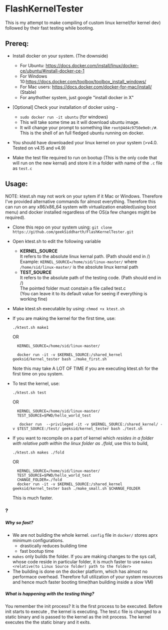 # FlashKernelTester 

This is my attempt to make compiling of custom linux kernel(for kernel dev) followed by their fast testing while booting.


## Prereq:

- Install docker on your system. (The downside)
  - For Ubuntu: https://docs.docker.com/install/linux/docker-ce/ubuntu/#install-docker-ce-1
  - For Windows 10:https://docs.docker.com/toolbox/toolbox_install_windows/
  - For Mac users: https://docs.docker.com/docker-for-mac/install/ (Stable)
  - For anythother system, just google "install docker in X" 

- [Optional] Check your installation of docker using -
  - `sudo docker run -it ubuntu` (for windows)
  - This will take some time as it will download ubuntu image.
  - It will change your prompt to something like `root@4d4c9750e9e0:/#`. This is the shell of an full fledged ubuntu running on docker.
- You should have downloaded your linux kernel on your system (>v4.0. Tested on v4.15 and v4.9)
- Make the test file required to run on bootup (This is the only code that will run on the new kernal) and store it in a folder with name of the `.c` file as `test.c`
  
  
## Usage: 

NOTE: ktest.sh may not work on your sytem if it Mac or Windows. Therefore I've provided alternative commands for almost everything. Therefore this can run on any x86/x86_64 system with virtualization enabled(using boot menu) and docker installed regardless of the OS(a few changes might be required).

- Clone this repo on your system using: `git clone https://github.com/geekSiddharth/FlashKernelTester.git`

- Open ktest.sh to edit the following variable  
    - **KERNEL_SOURCE**   
        It refers to the absolute linux kernal path. (Path should end in /)     
        Example: `KERNEL_SOURCE=/home/sid/linux-master/` where `/home/sid/linux-master/` is the absolute linux kernal path
    - **TEST_SOURCE**  
        It refers to the absolute path of the testing code. (Path should end in /)      
        The pointed folder must constain a file called test.c   
        (You can leave it to its default value for seeing if everything is working fine)  

-  Make ktest.sh executable by using: `chmod +x ktest.sh` 

- If you are making the kernel for the first time, use:
    ```
    ./ktest.sh make1
    ```
    OR
    ```
      KERNEL_SOURCE=/home/sid/linux-master/

      docker run -it -v $KERNEL_SOURCE:/shared_kernel geeksid/kernel_tester bash ./make_first.sh
    ```

    Note this may take A LOT OF TIME if you are executing ktest.sh for the first time on you system.

- To test the kernel, use:
    ```
    ./ktest.sh test
    ```
    OR
    
    ```
      KERNEL_SOURCE=/home/sid/linux-master/
      TEST_SOURCE=$PWD/hello_world_test

       docker run  --privileged -it -v $KERNEL_SOURCE:/shared_kernel/ -v $TEST_SOURCE:/test/ geeksid/kernel_tester bash ./test.sh
    ```

- If you want to recompile on a part of kernel which *resides in a folder with relative path within the linux folder as ./fold*, use this to build,
    ```
    ./ktest.sh makes ./fold
    ```
    
    OR
    
    ```
      KERNEL_SOURCE=/home/sid/linux-master/
      TEST_SOURCE=$PWD/hello_world_test
      CHANGE_FOLDER=./fold
      docker run -it -v $KERNEL_SOURCE:/shared_kernel geeksid/kernel_tester bash ./make_small.sh $CHANGE_FOLDER

    ```
    
    This is much faster.

### ?

##### Why so fast?

- We are not building the whole kernel. `config` file in `docker/` stores aprx minimum configurations.
    - drastically reduces building time
    - fast bootup time
- `makes` only builds the folder. If you are making changes to the sys call, whose code reside in particular folder, it is much faster to use `makes <relative(to Linux Source folder) path to the folder>`
- The building is done on the docker platform, which has almost no performace overhead. Therefore full utilization of your system resources and hence much faster booting time(than building inside a slow VM)

##### What is happening with the testing thing?

You remember the init process? It is the first process to be executed. Before init starts to execute , the kernel is executing. The test.c file is changed to a static binary and is passed to the kernel as the init process. The kernel executes the the static binary and it exits.

